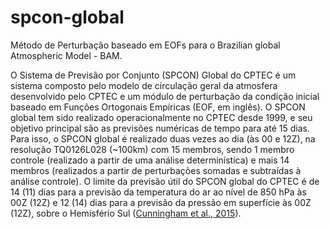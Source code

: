 # spcon-global

Método de Perturbação baseado em EOFs para o Brazilian global Atmospheric Model - BAM.

O Sistema de Previsão por Conjunto (SPCON) Global do CPTEC é um sistema composto pelo modelo de circulação geral da atmosfera desenvolvido pelo CPTEC e um módulo de perturbação da condição inicial baseado em Funções Ortogonais Empíricas (EOF, em inglês). O SPCON global tem sido realizado operacionalmente no CPTEC desde 1999, e seu objetivo principal são as previsões numéricas de tempo para até 15 dias. Para isso, o SPCON global é realizado duas vezes ao dia (às 00 e 12Z), na resolução TQ0126L028 (~100km) com 15 membros, sendo 1 membro controle (realizado a partir de uma análise determinística) e mais 14 membros (realizados a partir de perturbações somadas e subtraídas à análise controle). O limite da previsão útil do SPCON global do CPTEC é de 14 (11) dias para a previsão da temperatura do ar ao nível de 850 hPa às 00Z (12Z) e 12 (14) dias para a previsão da pressão em superfície às 00Z (12Z), sobre o Hemisfério Sul ([Cunningham et al., 2015](https://rmets.onlinelibrary.wiley.com/doi/full/10.1002/met.1464)).
